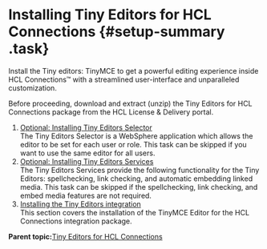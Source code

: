 # Installing Tiny Editors for HCL Connections {#setup-summary .task}

Install the Tiny editors: TinyMCE to get a powerful editing experience inside HCL Connections™ with a streamlined user-interface and unparalleled customization.

Before proceeding, download and extract \(unzip\) the Tiny Editors for HCL Connections package from the HCL License & Delivery portal.

1. [Optional: Installing Tiny Editors Selector](t_01-setup_01-selector_00-summary.md)  
The Tiny Editors Selector is a WebSphere application which allows the editor to be set for each user or role. This task can be skipped if you want to use the same editor for all users.
2. [Optional: Installing Tiny Editors Services](t_01-setup_02-services_00-summary.md)  
 The Tiny Editors Services provide the following functionality for the Tiny Editors: spellchecking, link checking, and automatic embedding linked media. This task can be skipped if the spellchecking, link checking, and embed media features are not required.
3. [Installing the Tiny Editors integration](t_01-setup_03-editors_00-summary.md)  
This section covers the installation of the TinyMCE Editor for the HCL Connections integration package.

**Parent topic:**[Tiny Editors for HCL Connections](c_tiny-editors.md)

